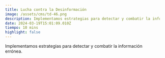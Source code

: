 ```yaml
---
title: Lucha contra la Desinformación
image: /assets/cms/td-46.png
description: Implementamos estrategias para detectar y combatir la información errónea.
date: 2024-03-19T15:01:09.010Z
tiempo: 10 mins
highlight: false
---
```

<!--StartFragment-->

Implementamos estrategias para detectar y combatir la información errónea.

<!--EndFragment-->